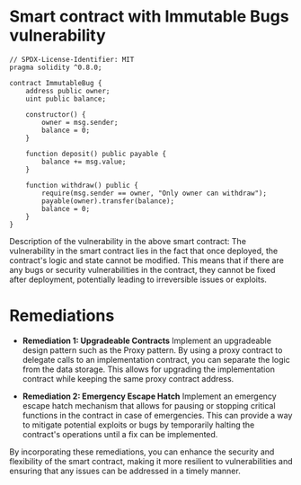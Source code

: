 # Smart contract with Immutable Bugs vulnerability

```solidity
// SPDX-License-Identifier: MIT
pragma solidity ^0.8.0;

contract ImmutableBug {
    address public owner;
    uint public balance;

    constructor() {
        owner = msg.sender;
        balance = 0;
    }

    function deposit() public payable {
        balance += msg.value;
    }

    function withdraw() public {
        require(msg.sender == owner, "Only owner can withdraw");
        payable(owner).transfer(balance);
        balance = 0;
    }
}
```

Description of the vulnerability in the above smart contract:
The vulnerability in the smart contract lies in the fact that once deployed, the contract's logic and state cannot be modified. This means that if there are any bugs or security vulnerabilities in the contract, they cannot be fixed after deployment, potentially leading to irreversible issues or exploits.

# Remediations

- **Remediation 1: Upgradeable Contracts**
  Implement an upgradeable design pattern such as the Proxy pattern. By using a proxy contract to delegate calls to an implementation contract, you can separate the logic from the data storage. This allows for upgrading the implementation contract while keeping the same proxy contract address.

- **Remediation 2: Emergency Escape Hatch**
  Implement an emergency escape hatch mechanism that allows for pausing or stopping critical functions in the contract in case of emergencies. This can provide a way to mitigate potential exploits or bugs by temporarily halting the contract's operations until a fix can be implemented.

By incorporating these remediations, you can enhance the security and flexibility of the smart contract, making it more resilient to vulnerabilities and ensuring that any issues can be addressed in a timely manner.